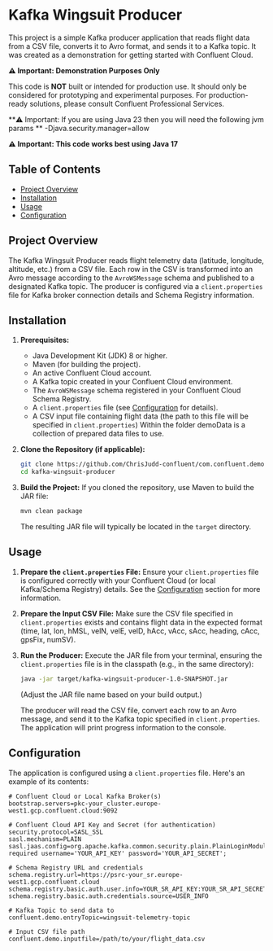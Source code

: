 # Kafka Wingsuit Producer

This project is a simple Kafka producer application that reads flight data from a CSV file, converts it to Avro format, and sends it to a Kafka topic. It was created as a demonstration for getting started with Confluent Cloud.

**⚠️ Important: Demonstration Purposes Only**

This code is **NOT** built or intended for production use. It should only be considered for prototyping and experimental purposes. For production-ready solutions, please consult Confluent Professional Services.


**⚠️ Important: If you are using Java 23 then you will need the following jvm params **
-Djava.security.manager=allow

**⚠️ Important: This code works best using Java 17**

## Table of Contents

* [Project Overview](#project-overview)
* [Installation](#installation)
* [Usage](#usage)
* [Configuration](#configuration)

## Project Overview

The Kafka Wingsuit Producer reads flight telemetry data (latitude, longitude, altitude, etc.) from a CSV file. Each row in the CSV is transformed into an Avro message according to the `AvroWSMessage` schema and published to a designated Kafka topic. The producer is configured via a `client.properties` file for Kafka broker connection details and Schema Registry information.

## Installation

1.  **Prerequisites:**
    * Java Development Kit (JDK) 8 or higher.
    * Maven (for building the project).
    * An active Confluent Cloud account.
    * A Kafka topic created in your Confluent Cloud environment.
    * The `AvroWSMessage` schema registered in your Confluent Cloud Schema Registry.
    * A `client.properties` file (see [Configuration](#configuration) for details).
    * A CSV input file containing flight data (the path to this file will be specified in `client.properties`) Within the folder demoData is a collection of prepared data files to use.

2.  **Clone the Repository (if applicable):**
    ```bash
    git clone https://github.com/ChrisJudd-confluent/com.confluent.demo.wingsuit.kafkaProducer.git
    cd kafka-wingsuit-producer
    ```

3.  **Build the Project:**
    If you cloned the repository, use Maven to build the JAR file:
    ```bash
    mvn clean package
    ```
    The resulting JAR file will typically be located in the `target` directory.

## Usage

1.  **Prepare the `client.properties` File:**
    Ensure your `client.properties` file is configured correctly with your Confluent Cloud (or local Kafka/Schema Registry) details. See the [Configuration](#configuration) section for more information.

2.  **Prepare the Input CSV File:**
    Make sure the CSV file specified in `client.properties` exists and contains flight data in the expected format (time, lat, lon, hMSL, velN, velE, velD, hAcc, vAcc, sAcc, heading, cAcc, gpsFix, numSV).

3.  **Run the Producer:**
    Execute the JAR file from your terminal, ensuring the `client.properties` file is in the classpath (e.g., in the same directory):
    ```bash
    java -jar target/kafka-wingsuit-producer-1.0-SNAPSHOT.jar
    ```
    (Adjust the JAR file name based on your build output.)

    The producer will read the CSV file, convert each row to an Avro message, and send it to the Kafka topic specified in `client.properties`. The application will print progress information to the console.

## Configuration

The application is configured using a `client.properties` file. Here's an example of its contents:

```properties
# Confluent Cloud or Local Kafka Broker(s)
bootstrap.servers=pkc-your_cluster.europe-west1.gcp.confluent.cloud:9092

# Confluent Cloud API Key and Secret (for authentication)
security.protocol=SASL_SSL
sasl.mechanism=PLAIN
sasl.jaas.config=org.apache.kafka.common.security.plain.PlainLoginModule required username='YOUR_API_KEY' password='YOUR_API_SECRET';

# Schema Registry URL and credentials
schema.registry.url=https://psrc-your_sr.europe-west1.gcp.confluent.cloud
schema.registry.basic.auth.user.info=YOUR_SR_API_KEY:YOUR_SR_API_SECRET
schema.registry.basic.auth.credentials.source=USER_INFO

# Kafka Topic to send data to
confluent.demo.entryTopic=wingsuit-telemetry-topic

# Input CSV file path
confluent.demo.inputfile=/path/to/your/flight_data.csv